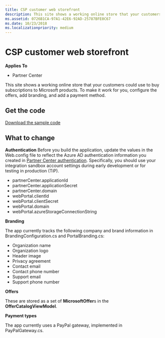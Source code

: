 ```yaml
---
title: CSP customer web storefront
description: This site shows a working online store that your customers could use to buy subscriptions to Microsoft products. To make it work for you, configure the offers, add branding, and add a payment method.
ms.assetid: 0726B1CA-97A1-42E6-92AD-25787BFE0C67
ms.date: 10/23/2018
ms.localizationpriority: medium
---
```


# CSP customer web storefront

**Applies To**

- Partner Center

This site shows a working online store that your customers could use to buy subscriptions to Microsoft products. To make it work for you, configure the offers, add branding, and add a payment method.

## <span id="Get_the_code"></span><span id="get_the_code"></span><span id="GET_THE_CODE"></span>Get the code

[Download the sample code](https://github.com/Microsoft/Partner-Center-Storefront)

## <span id="What_to_change"></span><span id="what_to_change"></span><span id="WHAT_TO_CHANGE"></span>What to change

**Authentication** Before you build the application, update the values in the Web.config file to reflect the Azure AD authentication information you created in [Partner Center authentication](partner-center-authentication.md). Specifically, you should use your integration sandbox account settings during early development or for testing in production (TiP).

- partnerCenter.applicationId
- partnerCenter.applicationSecret
- partnerCenter.domain
- webPortal.clientId
- webPortal.clientSecret
- webPortal.domain
- webPortal.azureStorageConnectionString

**Branding**

The app currently tracks the following company and brand information in BrandingConfiguration.cs and PortalBranding.cs:

- Organization name
- Organization logo
- Header image
- Privacy agreement
- Contact email
- Contact phone number
- Support email
- Support phone number

**Offers**

These are stored as a set of **MicrosoftOffer**s in the **OfferCatalogViewModel**.

**Payment types**

The app currently uses a PayPal gateway, implemented in PayPalGateway.cs.
